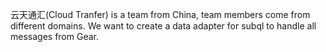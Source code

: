 云天通汇(Cloud Tranfer) is a team from China, team members come from different domains.
We want to create a data adapter for subql to handle all messages from Gear.

